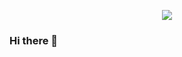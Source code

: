 <p align="center">
  <img src="https://c4.wallpaperflare.com/wallpaper/195/617/243/black-hair-anime-girls-shigure-ui-ribbon-wallpaper-thumb.jpg"/>
</p>

### Hi there 👋

<!--
**youudan/youudan** is a ✨ _special_ ✨ repository because its `README.md` (this file) appears on your GitHub profile.

Here are some ideas to get you started:

- 🔭 I’m currently working on ...
- 🌱 I’m currently learning ...
- 👯 I’m looking to collaborate on ...
- 🤔 I’m looking for help with ...
- 💬 Ask me about ...
- 📫 How to reach me: ...
- 😄 Pronouns: ...
- ⚡ Fun fact: ...
-->
